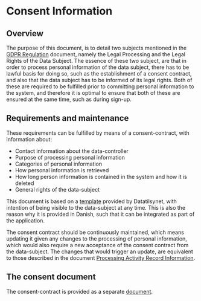 # Consent Information

## Overview

The purpose of this document, is to detail two subjects mentioned in the
[GDPR Regulation](gdpr_regulation.md) document, namely the Legal Processing and
the Legal Rights of the Data Subject. The essence of these two subject, are that
in order to process personal information of the data subject, there has to be lawful
basis for doing so, such as the establishment of a consent contract, and also that
the data subject has to be informed  of its legal rights. Both of these are required
to be fulfilled prior to committing personal information to the system, and therefore
it is optimal to ensure that both of these are ensured at the same time, such as
during sign-up.

## Requirements and maintenance

These requirements can be fulfilled by means of a consent-contract, with information about:

- Contact information about the data-controller
- Purpose of processing personal information
- Categories of personal information
- How personal information is retrieved
- How long person information is contained in the system and how it is deleted
- General rights of the data-subject

This document is based on a [template](https://www.datatilsynet.dk/media/6567/fortegnelse.pdf)
provided by Datatilsynet, with intention of being visible to the data-subject at
any time. This is also the reason why it is provided in Danish, such that it can
be integrated as part of the application.

The consent contract should be continuously maintained, which means updating it given
any changes to the processing of personal information, which would also require
a new acceptance of the consent contract from the data-subject. The changes that
would trigger an update, are equivalent to those described in the document
[Processing Activity Record Information](processing_activity_record_information.md).

## The consent document

The consent-contract is provided as a separate [document](consent.md).
